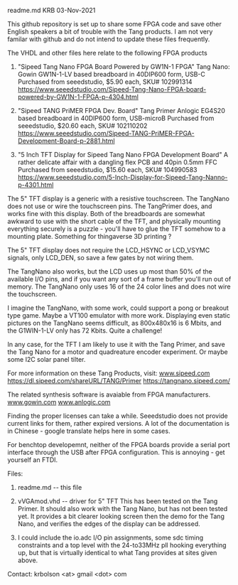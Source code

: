 readme.md
KRB 03-Nov-2021

This github repository is set up to share some FPGA code and save other
English speakers a bit of trouble with the Tang products.  I am not very
familar with github and do not intend to update these files frequently.

The VHDL and other files here relate to the following FPGA products

1.  "Sipeed Tang Nano FPGA Board Powered by GW1N-1 FPGA"
    Tang Nano:  Gowin GW1N-1-LV based breadboard in 40DIP600 form, USB-C
    Purchased from seeedstudio, $5.90 each,  SKU# 102991314
    https://www.seeedstudio.com/Sipeed-Tang-Nano-FPGA-board-powered-by-GW1N-1-FPGA-p-4304.html

2.  "Sipeed TANG PriMER FPGA Dev. Board"
    Tang Primer Anlogic EG4S20 based breadboard in 40DIP600 form, USB-microB
    Purchased from seeedstudio, $20.60 each,  SKU# 102110202
    https://www.seeedstudio.com/Sipeed-TANG-PriMER-FPGA-Development-Board-p-2881.html

3.  "5 Inch TFT Display for Sipeed Tang Nano FPGA Development Board"
    A rather delicate affair with a dangling flex PCB and 40pin 0.5mm FFC
    Purchased from seeedstudio, $15.60 each,  SKU# 104990583
    https://www.seeedstudio.com/5-Inch-Display-for-Sipeed-Tang-Nanno-p-4301.html
    
The 5" TFT display is a generic with a resistive touchscreen.  The TangNano does not use or
wire the touchscreen pins.  The TangPrimer does, and works fine with this display.
Both of the breadboards are somewhat awkward to use with the short cable of the TFT,
and physically mounting everything securely is a puzzle - you'll have to glue the TFT
somehow to a mounting plate.  Something for thingaverse 3D printing ?

The 5" TFT display does not require the LCD_HSYNC or LCD_VSYMC signals, only LCD_DEN,
so save a few gates by not wiring them.

The TangNano also works, but the LCD uses up most than 50% of the available I/O pins, and
if you want any sort of a frame buffer you'll run out of memory.  The TangNano only uses
16 of the 24 color lines and does not wire the touchscreen.

I imagine the TangNano, with some work, could support a pong or breakout type game.  Maybe
a VT100 emulator with more work.  Displaying even static pictures on the TangNano seems
difficult, as 800x480x16 is 6 Mbits, and the G1WIN-1-LV only has 72 Kbits.  Quite a challenge!

In any case, for the TFT I am likely to use it with the Tang Primer, and save the Tang Nano
for a motor and quadreature encoder experiment.  Or maybe some I2C solar panel tilter.


For more information on these Tang Products, visit:
   www.sipeed.com
   https://dl.sipeed.com/shareURL/TANG/Primer
   https://tangnano.sipeed.com/

The related synthesis software is avaiable from FPGA manufacturers.
   www.gowin.com
   www.anlogic.com

Finding the proper licenses can take a while.
Seeedstudio does not provide current links for them, rather expired versions.
A lot of the documentation is in Chinese - google translate helps here in some cases.

For benchtop developemnt, neither of the FPGA boards provide a serial port interface
through the USB after FPGA configuration.  This is annoying - get yourself an FTDI.


Files:
1.  readme.md   -- this file

2.  vVGAmod.vhd -- driver for 5" TFT
    This has been tested on the Tang Primer.  It should  also work with the
    Tang Nano, but has not been tested yet.  It provides a bit clearer looking
    screen then the demo for the Tang Nano, and verifies the edges of the
    display can be addressed.

3.  <nofileyet>  I could include the io.adc I/O pin assignments, some sdc timing
    constraints and a top level with the 24-to33MHz pll hooking everything up,
    but that is virtually identical to what Tang provides at sites given above.

Contact: krbolson \<at\> gmail \<dot\> com

